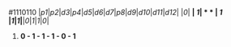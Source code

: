 #1110110
|*p1*|*p2*|*d3*|*p4*|*d5*|*d6*|*d7*|*p8*|*d9*|*d10*|*d11*|*d12*|
|*0*| **| *1*| * * | *1* |*1*|*1*|**|*0*|*1*|*1*|*0*|

1.  **0 - 1 - 1 - 1 - 0 - 1**